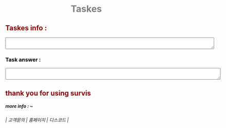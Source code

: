 <style>
    h2{
        color :darkred;
    }
</style>
<style>
    h1{
        color:grey;
        text-align: center;
    }
</style>
 <style>
     h3{
         color :black;
         
     }
 </style>
 <head>
     <title>Taskes</title>
     
 </head>      
<h1>Taskes</h1>
<h2>Taskes info : </h2> <textarea style="margin: 0px; width: 650px; hight: 140px;"></textarea>
<h3>Task answer : </h3> 
<textarea style="margin: 0px; width: 670px; hight: 350px;"> 










   
</textarea>



<h2>thank you for using survis</h2>
</body>
<h5> more info : ~</h5>

<h6>| 고객문의 | 홈페이지 | 디스코드 |</h6>
</style>

